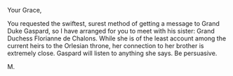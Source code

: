 Your Grace,

You requested the swiftest, surest method of getting a message to Grand Duke Gaspard, so I have arranged for you to meet with his sister: Grand Duchess Florianne de Chalons. While she is of the least account among the current heirs to the Orlesian throne, her connection to her brother is extremely close. Gaspard will listen to anything she says. Be persuasive.

M.
